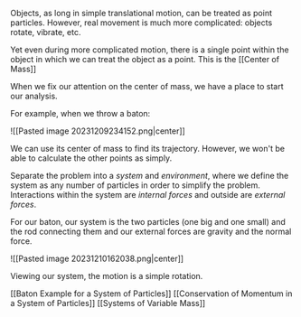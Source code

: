 Objects, as long in simple translational motion, can be treated as point particles. However, real movement is much more complicated: objects rotate, vibrate, etc.

Yet even during more complicated motion, there is a single point within the object in which we can treat the object as a point. This is the [[Center of Mass]]

When we fix our attention on the center of mass, we have a place to start our analysis.

For example, when we throw a baton:

![[Pasted image 20231209234152.png|center]]

We can use its center of mass to find its trajectory. However, we won't be able to calculate the other points as simply.

Separate the problem into a *system* and *environment*, where we define the system as any number of particles in order to simplify the problem. Interactions within the system are *internal forces* and outside are *external forces*. 

For our baton, our system is the two particles (one big and one small) and the rod connecting them and our external forces are gravity and the normal force.

![[Pasted image 20231210162038.png|center]]

Viewing our system, the motion is a simple rotation.

[[Baton Example for a System of Particles]]
[[Conservation of Momentum in a System of Particles]]
[[Systems of Variable Mass]]